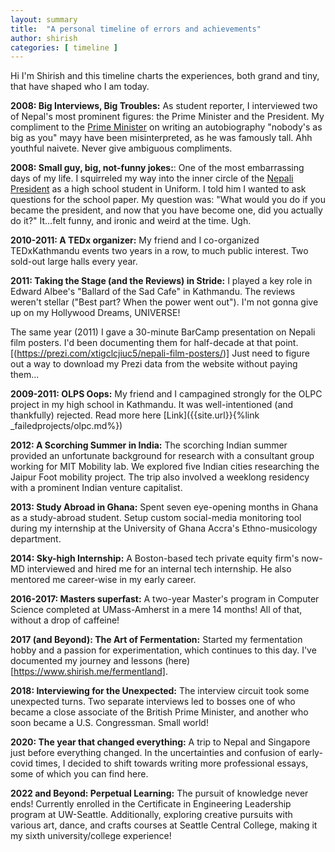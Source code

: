 ```yaml
---
layout: summary
title:  "A personal timeline of errors and achievements"
author: shirish
categories: [ timeline ]
---
```


Hi I'm Shirish and this timeline charts the experiences, both grand and tiny, that have shaped who I am today.

**2008: Big Interviews, Big Troubles:** As student reporter, I interviewed two of Nepal's most prominent figures: the Prime Minister and the President. My compliment to the [Prime Minister](https://en.wikipedia.org/wiki/Girija_Prasad_Koirala) on writing an autobiography "nobody's as big as you" mayy have been misinterpreted, as he was famously tall. Ahh youthful naivete. Never give ambiguous compliments.

**2008: Small guy, big, not-funny jokes:**: One of the most embarrassing days of my life. I squirreled my way into the inner circle of the [Nepali President](https://en.wikipedia.org/wiki/Ram_Baran_Yadav) as a high school student in Uniform. I told him I wanted to ask questions for the school paper. My question was: "What would you do if you became the president, and now that you have become one, did you actually do it?" It...felt funny, and ironic and weird at the time. Ugh.

**2010-2011: A TEDx organizer:** My friend and I co-organized TEDxKathmandu events two years in a row, to much public interest. Two sold-out large halls every year.

**2011: Taking the Stage (and the Reviews) in Stride:** I played a key role in Edward Albee's "Ballard of the Sad Cafe" in Kathmandu. The reviews weren't stellar ("Best part? When the power went out"). I'm not gonna give up on my Hollywood Dreams, UNIVERSE!

The same year (2011) I gave a 30-minute BarCamp presentation on Nepali film posters. I'd been documenting them for half-decade at that point. [(https://prezi.com/xtigclcjiuc5/nepali-film-posters/)] Just need to figure out a way to download my Prezi data from the website without paying them...

**2009-2011: OLPS Oops:** My friend and I campagined strongly for the OLPC project in my high school in Kathmandu. It was well-intentioned (and thankfully) rejected. Read more here [Link]({{site.url}}{%link _failedprojects/olpc.md%})

**2012: A Scorching Summer in India:** The scorching Indian summer provided an unfortunate background for research with a consultant group working for MIT Mobility lab. We explored five Indian cities researching the Jaipur Foot mobility project. The trip also involved a weeklong residency with a prominent Indian venture capitalist.

**2013: Study Abroad in Ghana:** Spent seven eye-opening months in Ghana as a study-abroad student. Setup custom social-media monitoring tool during my internship at the University of Ghana Accra's Ethno-musicology department.

**2014: Sky-high Internship:** A Boston-based tech private equity firm's now-MD interviewed and hired me for an internal tech internship. He also mentored me career-wise in my early career.

**2016-2017: Masters superfast:** A two-year Master's program in Computer Science completed at UMass-Amherst in a mere 14 months! All of that, without a drop of caffeine!

**2017 (and Beyond): The Art of Fermentation:** Started my fermentation hobby and a passion for experimentation, which continues to this day.  I've documented my journey and lessons (here)[https://www.shirish.me/fermentland].

**2018: Interviewing for the Unexpected:** The interview circuit took some unexpected turns. Two separate interviews led to bosses one of who became a close associate of the British Prime Minister, and another who soon became a U.S. Congressman. Small world!

**2020: The year that changed everything:** A trip to Nepal and Singapore just before everything changed. In the uncertainties and confusion of early-covid times, I decided to shift towards writing more professional essays, some of which you can find here.

**2022 and Beyond: Perpetual Learning:** The pursuit of knowledge never ends! Currently enrolled in the Certificate in Engineering Leadership program at UW-Seattle.  Additionally, exploring creative pursuits with various art, dance, and crafts courses at Seattle Central College, making it my sixth university/college experience!